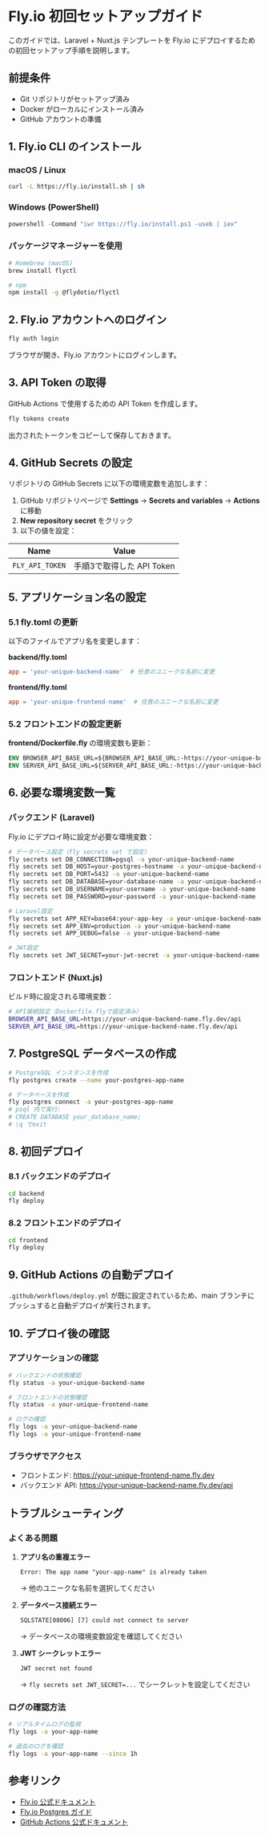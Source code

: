 # Fly.io 初回セットアップガイド

このガイドでは、Laravel + Nuxt.js テンプレートを Fly.io にデプロイするための初回セットアップ手順を説明します。

## 前提条件

- Git リポジトリがセットアップ済み
- Docker がローカルにインストール済み
- GitHub アカウントの準備

## 1. Fly.io CLI のインストール

### macOS / Linux

```bash
curl -L https://fly.io/install.sh | sh
```

### Windows (PowerShell)

```powershell
powershell -Command "iwr https://fly.io/install.ps1 -useb | iex"
```

### パッケージマネージャーを使用

```bash
# Homebrew (macOS)
brew install flyctl

# npm
npm install -g @flydotio/flyctl
```

## 2. Fly.io アカウントへのログイン

```bash
fly auth login
```

ブラウザが開き、Fly.io アカウントにログインします。

## 3. API Token の取得

GitHub Actions で使用するための API Token を作成します。

```bash
fly tokens create
```

出力されたトークンをコピーして保存しておきます。

## 4. GitHub Secrets の設定

リポジトリの GitHub Secrets に以下の環境変数を追加します：

1. GitHub リポジトリページで **Settings** → **Secrets and variables** → **Actions** に移動
2. **New repository secret** をクリック
3. 以下の値を設定：

| Name | Value |
|------|-------|
| `FLY_API_TOKEN` | 手順3で取得した API Token |

## 5. アプリケーション名の設定

### 5.1 fly.toml の更新

以下のファイルでアプリ名を変更します：

**backend/fly.toml**
```toml
app = 'your-unique-backend-name'  # 任意のユニークな名前に変更
```

**frontend/fly.toml**
```toml
app = 'your-unique-frontend-name'  # 任意のユニークな名前に変更
```

### 5.2 フロントエンドの設定更新

**frontend/Dockerfile.fly** の環境変数も更新：
```dockerfile
ENV BROWSER_API_BASE_URL=${BROWSER_API_BASE_URL:-https://your-unique-backend-name.fly.dev/api}
ENV SERVER_API_BASE_URL=${SERVER_API_BASE_URL:-https://your-unique-backend-name.fly.dev/api}
```

## 6. 必要な環境変数一覧

### バックエンド (Laravel)

Fly.io にデプロイ時に設定が必要な環境変数：

```bash
# データベース設定（fly secrets set で設定）
fly secrets set DB_CONNECTION=pgsql -a your-unique-backend-name
fly secrets set DB_HOST=your-postgres-hostname -a your-unique-backend-name
fly secrets set DB_PORT=5432 -a your-unique-backend-name
fly secrets set DB_DATABASE=your-database-name -a your-unique-backend-name
fly secrets set DB_USERNAME=your-username -a your-unique-backend-name
fly secrets set DB_PASSWORD=your-password -a your-unique-backend-name

# Laravel設定
fly secrets set APP_KEY=base64:your-app-key -a your-unique-backend-name
fly secrets set APP_ENV=production -a your-unique-backend-name
fly secrets set APP_DEBUG=false -a your-unique-backend-name

# JWT設定
fly secrets set JWT_SECRET=your-jwt-secret -a your-unique-backend-name
```

### フロントエンド (Nuxt.js)

ビルド時に設定される環境変数：

```bash
# API接続設定（Dockerfile.flyで設定済み）
BROWSER_API_BASE_URL=https://your-unique-backend-name.fly.dev/api
SERVER_API_BASE_URL=https://your-unique-backend-name.fly.dev/api
```

## 7. PostgreSQL データベースの作成

```bash
# PostgreSQL インスタンスを作成
fly postgres create --name your-postgres-app-name

# データベースを作成
fly postgres connect -a your-postgres-app-name
# psql 内で実行:
# CREATE DATABASE your_database_name;
# \q でexit
```

## 8. 初回デプロイ

### 8.1 バックエンドのデプロイ

```bash
cd backend
fly deploy
```

### 8.2 フロントエンドのデプロイ

```bash
cd frontend
fly deploy
```

## 9. GitHub Actions の自動デプロイ

`.github/workflows/deploy.yml` が既に設定されているため、main ブランチにプッシュすると自動デプロイが実行されます。

## 10. デプロイ後の確認

### アプリケーションの確認

```bash
# バックエンドの状態確認
fly status -a your-unique-backend-name

# フロントエンドの状態確認
fly status -a your-unique-frontend-name

# ログの確認
fly logs -a your-unique-backend-name
fly logs -a your-unique-frontend-name
```

### ブラウザでアクセス

- フロントエンド: https://your-unique-frontend-name.fly.dev
- バックエンド API: https://your-unique-backend-name.fly.dev/api

## トラブルシューティング

### よくある問題

1. **アプリ名の重複エラー**
   ```
   Error: The app name "your-app-name" is already taken
   ```
   → 他のユニークな名前を選択してください

2. **データベース接続エラー**
   ```
   SQLSTATE[08006] [7] could not connect to server
   ```
   → データベースの環境変数設定を確認してください

3. **JWT シークレットエラー**
   ```
   JWT secret not found
   ```
   → `fly secrets set JWT_SECRET=...` でシークレットを設定してください

### ログの確認方法

```bash
# リアルタイムログの監視
fly logs -a your-app-name

# 過去のログを確認
fly logs -a your-app-name --since 1h
```

## 参考リンク

- [Fly.io 公式ドキュメント](https://fly.io/docs/)
- [Fly.io Postgres ガイド](https://fly.io/docs/postgres/)
- [GitHub Actions 公式ドキュメント](https://docs.github.com/ja/actions)